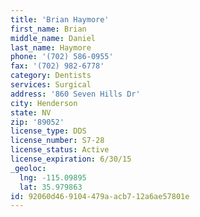 ```yaml
---
title: 'Brian Haymore'
first_name: Brian
middle_name: Daniel
last_name: Haymore
phone: '(702) 586-0955'
fax: '(702) 982-6778'
category: Dentists
services: Surgical
address: '860 Seven Hills Dr'
city: Henderson
state: NV
zip: '89052'
license_type: DDS
license_number: S7-28
license_status: Active
license_expiration: 6/30/15
_geoloc:
  lng: -115.09895
  lat: 35.979863
id: 92060d46-9104-479a-acb7-12a6ae57801e
---
```

